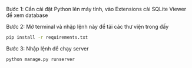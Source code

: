 Bước 1: Cần cài đặt Python lên máy tính, vào Extensions cài SQLite Viewer để xem database

Bước 2: Mở terminal và nhập lệnh này để tải các thư viện trong đấy
```bash
pip install -r requirements.txt
```

Bước 3: Nhập lệnh để chạy server
```bash
python manage.py runserver
```